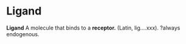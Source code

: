 # Ligand

**Ligand** A molecule that binds to a **receptor.** (Latin, lig….xxx).
?always endogenous.
